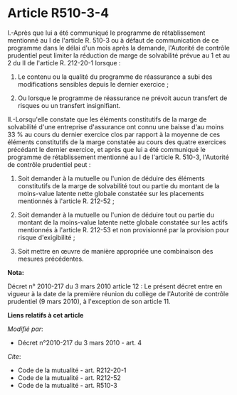 # Article R510-3-4

I.-Après que lui a été communiqué le programme de rétablissement mentionné au I de l'article R. 510-3 ou à défaut de
communication de ce programme dans le délai d'un mois après la demande, l'Autorité de contrôle prudentiel peut limiter la
réduction de marge de solvabilité prévue au 1 et au 2 du II de l'article R. 212-20-1 lorsque : 

1. Le contenu ou la qualité du programme de réassurance a subi des modifications sensibles depuis le dernier exercice ; 

2. Ou lorsque le programme de réassurance ne prévoit aucun transfert de risques ou un transfert insignifiant. 

II.-Lorsqu'elle constate que les éléments constitutifs de la marge de solvabilité d'une entreprise d'assurance ont connu une
baisse d'au moins 33 % au cours du dernier exercice clos par rapport à la moyenne de ces éléments constitutifs de la marge
constatée au cours des quatre exercices précédant le dernier exercice, et après que lui a été communiqué le programme de
rétablissement mentionné au I de l'article R. 510-3, l'Autorité de contrôle prudentiel peut : 

1. Soit demander à la mutuelle ou l'union de déduire des éléments constitutifs de la marge de solvabilité tout ou partie du
montant de la moins-value latente nette globale constatée sur les placements mentionnés à l'article R. 212-52 ; 

2. Soit demander à la mutuelle ou l'union de déduire tout ou partie du montant de la moins-value latente nette globale
constatée sur les actifs mentionnés à l'article R. 212-53 et non provisionné par la provision pour risque d'exigibilité ; 

3. Soit mettre en œuvre de manière appropriée une combinaison des mesures précédentes.

**Nota:**

Décret n° 2010-217 du 3 mars 2010 article 12 : Le présent décret entre en vigueur à la date de la première réunion du collège
de l'Autorité de contrôle prudentiel (9 mars 2010), à l'exception de son article 11.

**Liens relatifs à cet article**

_Modifié par_:

  - Décret n°2010-217 du 3 mars 2010 - art. 4

_Cite_:

  - Code de la mutualité - art. R212-20-1
  - Code de la mutualité - art. R212-52
  - Code de la mutualité - art. R510-3
